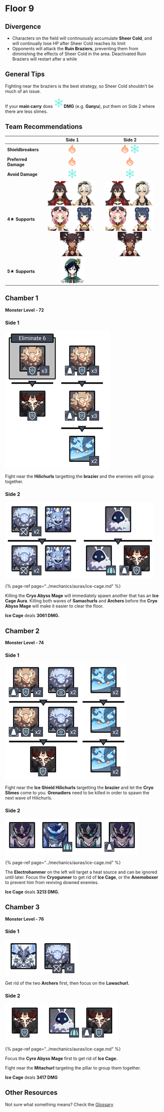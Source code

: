 # Floor 9

## Divergence

* Characters on the field will continuously accumulate **Sheer Cold**, and will continually lose HP after Sheer Cold reaches its limit
* Opponents will attack the **Ruin Braziers**, preventing them from diminishing the effects of Sheer Cold in the area. Deactivated Ruin Braziers will restart after a while

## General Tips

Fighting near the braziers is the best strategy, so Sheer Cold shouldn't be much of an issue.

If your **main carry** does ![](../.gitbook/assets/cryo_small.png)**DMG** \(e.g. **Ganyu**\), put them on Side 2 where there are less slimes.

## Team Recommendations

|  | Side 1 | Side 2 |
| :--- | :---: | :---: |
| **Shieldbreakers** | ![](../.gitbook/assets/pyro_small.png)  | ![](../.gitbook/assets/pyro_small.png)![](../.gitbook/assets/cryo_small.png)  |
| **Preferred Damage** | ![](../.gitbook/assets/pyro_small.png) | ![](../.gitbook/assets/pyro_small.png) |
| **Avoid Damage** | ![](../.gitbook/assets/cryo_small.png) | ![](../.gitbook/assets/cryo_small.png) |
| **4**★ **Supports** | ![](../.gitbook/assets/ui_avataricon_amber.png)![](../.gitbook/assets/ui_avataricon_bennett.png)![](../.gitbook/assets/ui_avataricon_diona.png)![](../.gitbook/assets/ui_avataricon_xiangling.png)![](../.gitbook/assets/ui_avataricon_xinyan.png) | ![](../.gitbook/assets/ui_avataricon_amber.png)![](../.gitbook/assets/ui_avataricon_bennett.png)![](../.gitbook/assets/ui_avataricon_diona.png)![](../.gitbook/assets/ui_avataricon_xiangling.png)![](../.gitbook/assets/ui_avataricon_xinyan.png) |
| **5**★ **Supports** | ![](../.gitbook/assets/ui_avataricon_venti.png)  |  |

## Chamber 1

**Monster Level - 72**

### Side 1

![](../.gitbook/assets/9-1-1.png)

Fight near the **Hilichurls** targetting the **brazier** and the enemies will group together.

### Side 2

![](../.gitbook/assets/9-1-2.png)

{% page-ref page="../mechanics/auras/ice-cage.md" %}

Killing the **Cryo Abyss Mage** will immediately spawn another that has an **Ice Cage Aura**. Killing both waves of **Samachurls** and **Archers** before the **Cryo Abyss Mage** will make it easier to clear the floor.

**Ice Cage** deals **3061 DMG.**

## **Chamber 2**

**Monster Level - 74**

### Side 1

![](../.gitbook/assets/9-2-1.png)

Fight near the **Ice Shield Hilichurls** targetting the **brazier** and let the **Cryo Slimes** come to you. **Grenadiers** need to be killed in order to spawn the next wave of Hilichurls.

### Side 2

![](../.gitbook/assets/9-2-2.png)

{% page-ref page="../mechanics/auras/ice-cage.md" %}



The **Electrohammer** on the left will target a heat source and can be ignored until later. Focus the **Cryogunner** to get rid of **Ice Cage**, or the **Anemoboxer** to prevent him from reviving downed enemies.

**Ice Cage** deals **3213 DMG.**

## **Chamber 3**

**Monster Level - 76**

### Side 1

![](../.gitbook/assets/9-3-1.png)

Get rid of the two **Archers** first, then focus on the **Lawachurl.**

### Side 2

![](../.gitbook/assets/9-3-2.png)

{% page-ref page="../mechanics/auras/ice-cage.md" %}

Focus the **Cyro Abyss Mage** first to get rid of **Ice Cage.**

Fight near the **Mitachurl** targeting the pillar to group them together.

**Ice Cage** deals **3417 DMG**

## Other Resources

Not sure what something means? Check the [Glossary](glossary.md)

